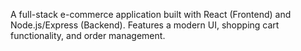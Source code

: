 A full-stack e-commerce application built with React (Frontend) and Node.js/Express (Backend). Features a modern UI, shopping cart functionality, and order management.
